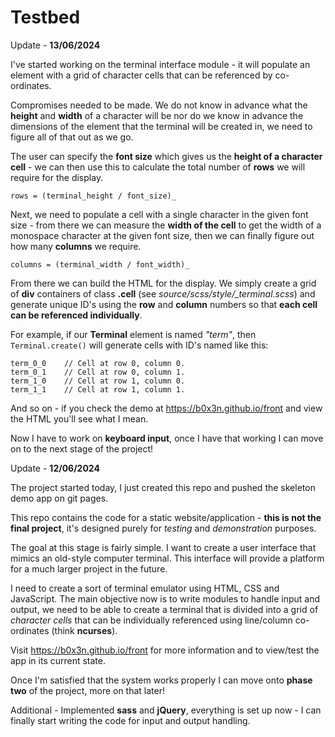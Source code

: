 # Testbed

Update - __13/06/2024__

I've started working on the terminal interface module - it will populate an element with a grid of character cells that can be referenced by co-ordinates.

Compromises needed to be made. We do not know in advance what the __height__ and __width__ of a character will be nor do we know in advance the dimensions of the element that the terminal will be created in, we need to figure all of that out as we go.

The user can specify the __font size__ which gives us the __height of a character cell__ - we can then use this to calculate the total number of __rows__ we will require for the display.

    rows = (terminal_height / font_size)_

Next, we need to populate a cell with a single character in the given font size - from there we can measure the __width of the cell__ to get the width of a monospace character at the given font size, then we can finally figure out how many __columns__ we require.

    columns = (terminal_width / font_width)_

From there we can build the HTML for the display. We simply create a grid of __div__ containers of class __.cell__ (see *source/scss/style/_terminal.scss*) and generate unique ID's using the __row__ and __column__ numbers so that __each cell can be referenced individually__.

For example, if our __Terminal__ element is named _"term"_, then ```Terminal.create()``` will generate cells with ID's named like this:

    term_0_0    // Cell at row 0, column 0.
    term_0_1    // Cell at row 0, column 1.
    term_1_0    // Cell at row 1, column 0.
    term_1_1    // Cell at row 1, column 1.

And so on - if you check the demo at https://b0x3n.github.io/front and view the HTML you'll see what I mean.

Now I have to work on __keyboard input__, once I have that working I can move on to the next stage of the project!


Update - __12/06/2024__

The project started today, I just created this repo and pushed the skeleton demo app on git pages.

This repo contains the code for a static website/application - __this is not the final project__, it's designed purely for _testing_ and _demonstration_ purposes.

The goal at this stage is fairly simple. I want to create a user interface that mimics an old-style computer terminal. This interface will provide a platform for a much larger project in the future.

I need to create a sort of terminal emulator using HTML, CSS and JavaScript. The main objective now is to write modules to handle input and output, we need to be able to create a terminal that is divided into a grid of _character cells_ that can be individually referenced using line/column co-ordinates (think __ncurses__).

Visit https://b0x3n.github.io/front for more information and to view/test the app in its current state.

Once  I'm satisfied that the system works properly I can move onto __phase two__ of the project, more on that later!

Additional - Implemented __sass__ and __jQuery__, everything is set up now - I can finally start writing the code for input and output handling.

